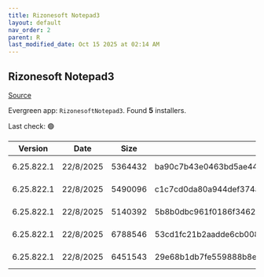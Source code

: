 ```yaml
---
title: Rizonesoft Notepad3
layout: default
nav_order: 2
parent: R
last_modified_date: Oct 15 2025 at 02:14 AM
---
```


## Rizonesoft Notepad3

[Source](https://www.rizonesoft.com/downloads/notepad3)

Evergreen app: `RizonesoftNotepad3`. Found **5** installers.

Last check: 🟢

| Version    | Date      | Size    | Sha256                                                           | Architecture | InstallerType | Type | URI                                                                                                                                                                                                                                  |
| ---------- | --------- | ------- | ---------------------------------------------------------------- | ------------ | ------------- | ---- | ------------------------------------------------------------------------------------------------------------------------------------------------------------------------------------------------------------------------------------ |
| 6.25.822.1 | 22/8/2025 | 5364432 | ba90c7b43e0463bd5ae44f5b0f12b162f599c23547d8940366520c94600d48e7 | x64          | Default       | exe  | [https://github.com/rizonesoft/Notepad3/releases/download/RELEASE_6.25.822.1/Notepad3_6.25.822.1_x64_Setup.exe](https://github.com/rizonesoft/Notepad3/releases/download/RELEASE_6.25.822.1/Notepad3_6.25.822.1_x64_Setup.exe)       |
| 6.25.822.1 | 22/8/2025 | 5490096 | c1c7cd0da80a944def374a03ffe7e7571516fe08c7a34dec1f4d5db0669782d9 | x86          | Portable      | exe  | [https://github.com/rizonesoft/Notepad3/releases/download/RELEASE_6.25.822.1/Notepad3Portable_6.25.822.1.paf.exe](https://github.com/rizonesoft/Notepad3/releases/download/RELEASE_6.25.822.1/Notepad3Portable_6.25.822.1.paf.exe)   |
| 6.25.822.1 | 22/8/2025 | 5140392 | 5b8b0dbc961f0186f3462569409fe5220755c44a695e3fac42805475c134d1a8 | x86          | Default       | exe  | [https://github.com/rizonesoft/Notepad3/releases/download/RELEASE_6.25.822.1/Notepad3_6.25.822.1_x86_Setup.exe](https://github.com/rizonesoft/Notepad3/releases/download/RELEASE_6.25.822.1/Notepad3_6.25.822.1_x86_Setup.exe)       |
| 6.25.822.1 | 22/8/2025 | 6788546 | 53cd1fc21b2aadde6cb008a86dc814c607ee0246323cd6a34a6d725a84d5b8eb | x64          | Portable      | zip  | [https://github.com/rizonesoft/Notepad3/releases/download/RELEASE_6.25.822.1/Notepad3_6.25.822.1_x64_Portable.zip](https://github.com/rizonesoft/Notepad3/releases/download/RELEASE_6.25.822.1/Notepad3_6.25.822.1_x64_Portable.zip) |
| 6.25.822.1 | 22/8/2025 | 6451543 | 29e68b1db7fe559888b8edb6cb18f69d13b5cc1af519fbb8b974afd83258196a | x86          | Portable      | zip  | [https://github.com/rizonesoft/Notepad3/releases/download/RELEASE_6.25.822.1/Notepad3_6.25.822.1_x86_Portable.zip](https://github.com/rizonesoft/Notepad3/releases/download/RELEASE_6.25.822.1/Notepad3_6.25.822.1_x86_Portable.zip) |
